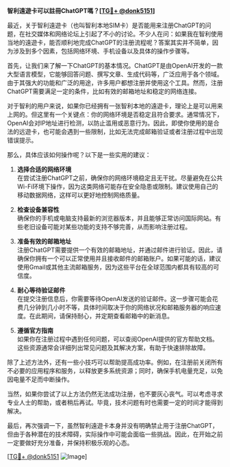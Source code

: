 **智利遠遊卡可以註冊ChatGPT嗎？[[TG💪+ @donk5151](https://t.me/s/donk5151)]**

最近，关于智利遠遊卡（也叫智利本地SIM卡）是否能用来注册ChatGPT的问题，在社交媒体和网络论坛上引起了不小的讨论。不少人在问：如果我在智利使用当地的遠遊卡，能否顺利地完成ChatGPT的注册流程呢？答案其实并不简单，因为涉及到多个因素，包括网络环境、手机设备以及具体的操作步骤等。

首先，让我们来了解一下ChatGPT的基本情况。ChatGPT是由OpenAI开发的一款大型语言模型，它能够回答问题、撰写文章、生成代码等，广泛应用于各个领域。由于其强大的功能和广泛的用途，许多用户都想注册并使用这个工具。然而，注册ChatGPT需要满足一定的条件，比如有效的邮箱地址和稳定的网络连接。

对于智利的用户来说，如果你已经拥有一张智利本地的遠遊卡，理论上是可以用来上网的。但这里有一个关键点：你的网络环境是否稳定且符合要求。通常情况下，OpenAI会对IP地址进行检测，以防止滥用或恶意行为。因此，即使你使用的是合法的远遊卡，也可能会遇到一些限制，比如无法完成邮箱验证或者注册过程中出现错误提示。

那么，具体应该如何操作呢？以下是一些实用的建议：

1. **选择合适的网络环境**  
   在尝试注册ChatGPT之前，确保你的网络环境稳定且无干扰。尽量避免在公共Wi-Fi环境下操作，因为这类网络可能存在安全隐患或限制。建议使用自己的移动数据网络，这样可以更好地控制网络质量。

2. **检查设备兼容性**  
   确保你的手机或电脑支持最新的浏览器版本，并且能够正常访问国际网站。有些老旧设备可能对某些功能的支持不够完善，从而影响注册过程。

3. **准备有效的邮箱地址**  
   注册ChatGPT需要提供一个有效的邮箱地址，并通过邮件进行验证。因此，请确保你拥有一个可以正常使用并且接收邮件的邮箱账户。如果可能的话，建议使用Gmail或其他主流邮箱服务，因为这些平台在全球范围内都具有较高的可信度。

4. **耐心等待验证邮件**  
   在提交注册信息后，你需要等待OpenAI发送的验证邮件。这一步骤可能会花费几分钟到几小时不等，具体时间取决于你的网络状况和邮箱服务器的响应速度。在此期间，请保持耐心，并定期查看邮箱中的新消息。

5. **遵循官方指南**  
   如果你在注册过程中遇到任何问题，可以查阅OpenAI提供的官方帮助文档。这些资源通常会详细列出常见问题及其解决方案，有助于快速排除故障。

除了上述方法外，还有一些小技巧可以帮助提高成功率。例如，在注册前关闭所有不必要的应用程序和服务，以释放更多系统资源；同时，确保手机电量充足，以免因电量不足而中断操作。

当然，如果你尝试了以上方法仍然无法成功注册，也不要灰心丧气。可以考虑寻求专业人士的帮助，或者稍后再试。毕竟，技术问题有时也需要一定的时间才能得到解决。

最后，再次强调一下，虽然智利遠遊卡本身并没有明确禁止用于注册ChatGPT，但由于各种潜在的技术障碍，实际操作中可能会面临一些挑战。因此，在开始之前一定要做好充分准备，并保持积极乐观的心态。

[[TG💪+ @donk5151](https://t.me/s/donk5151) ![Image](https://i.postimg.cc/rwNCRYN7/Snipaste-2025-04-30-17-27-05.png)]